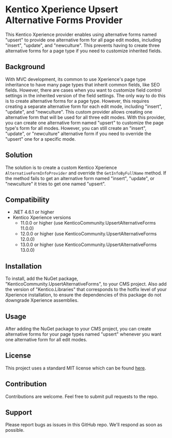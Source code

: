 # Kentico Xperience Upsert Alternative Forms Provider
This Kentico Xperience provider enables using alternative forms named "upsert" to provide one alternative form for all page edit modes, including "insert", "update", and "newculture". This prevents having to create three alternative forms for a page type if you need to customize inherited fields.

## Background
With MVC development, its common to use Xperience's page type inheritance to have many page types that inherit common fields, like SEO fields. However, there are cases when you want to customize field control settings in the inherited version of the field settings. The only way to do this is to create alternative forms for a page type. However, this requires creating a separate alternative form for each edit mode, including "insert", "update", and "newculture". This custom provider allows creating one alternative form that will be used for all three edit modes. With this provider, you can create one alternative form named "upsert" to customize the page type's form for all modes. However, you can still create an "insert", "update", or "newculture" alternative form if you need to override the "upsert" one for a specific mode.

## Solution
The solution is to create a custom Kentico Xperience `AlternativeFormInfoProvider` and override the `GetInfoByFullName` method.  If the method fails to get an alternative form named "insert", "update", or "newculture" it tries to get one named "upsert".

## Compatibility
* .NET 4.6.1 or higher
* Kentico Xperience versions
  -  11.0.0 or higher (use KenticoCommunity.UpsertAlternativeForms 11.0.0)
  -  12.0.0 or higher (use KenticoCommunity.UpsertAlternativeForms 12.0.0)
  -  13.0.0 or higher (use KenticoCommunity.UpsertAlternativeForms 13.0.0)
  

## Installation
To install, add the NuGet package, "KenticoCommunity.UpsertAlternativeForms", to your CMS project. Also add the version of "Kentico.Libraries" that corresponds to the hotfix level of your Xperience installation, to ensure the dependencies of this package do not downgrade Xperience assemblies.

## Usage
After adding the NuGet package to your CMS project, you can create alternative forms for your page types named "upsert" whenever you want one alternative form for all edit modes.

## License

This project uses a standard MIT license which can be found [here](https://github.com/heywills/upsert-alternative-forms/blob/master/LICENSE).

## Contribution

Contributions are welcome. Feel free to submit pull requests to the repo.

## Support

Please report bugs as issues in this GitHub repo.  We'll respond as soon as possible.

